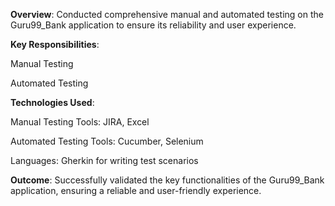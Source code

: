 **Overview**: Conducted comprehensive manual and automated testing on the Guru99_Bank application to ensure its reliability and user experience.

**Key Responsibilities**:





Manual Testing



Automated Testing

**Technologies Used**:





Manual Testing Tools: JIRA, Excel



Automated Testing Tools: Cucumber, Selenium



Languages: Gherkin for writing test scenarios

**Outcome**: Successfully validated the key functionalities of the Guru99_Bank application, ensuring a reliable and user-friendly experience.
